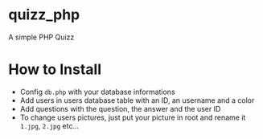 # quizz_php
A simple PHP Quizz

How to Install
==============

* Config `db.php` with your database informations
* Add users in users database table with an ID, an username and a color
* Add questions with the question, the answer and the user ID
* To change users pictures, just put your picture in root and rename it `1.jpg`, `2.jpg` etc...
